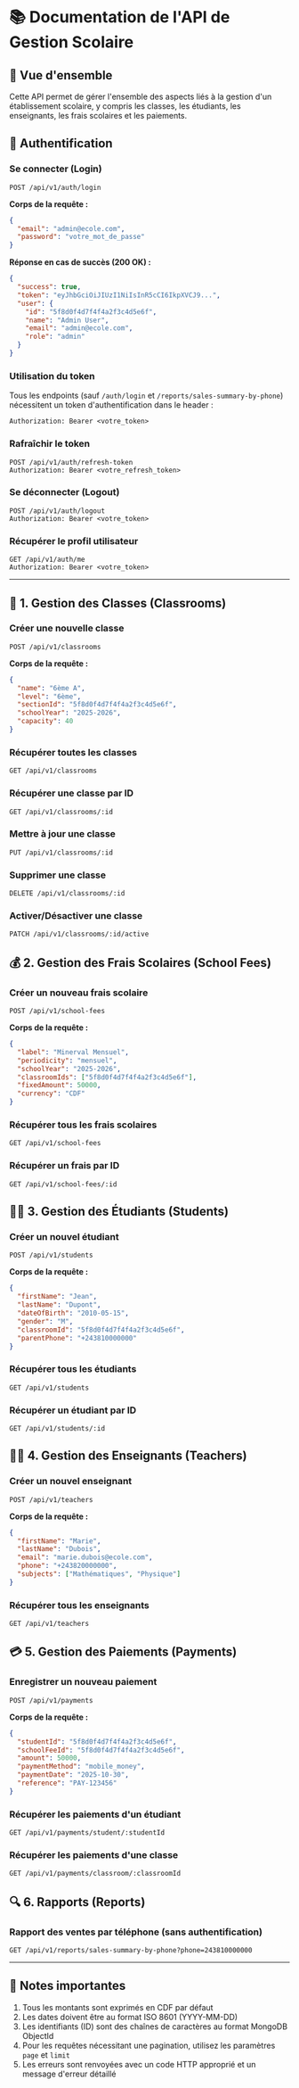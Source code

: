 # 📚 Documentation de l'API de Gestion Scolaire

## 🎯 Vue d'ensemble

Cette API permet de gérer l'ensemble des aspects liés à la gestion d'un établissement scolaire, y compris les classes, les étudiants, les enseignants, les frais scolaires et les paiements.

## 🔐 Authentification

### Se connecter (Login)
```http
POST /api/v1/auth/login
```
**Corps de la requête :**
```json
{
  "email": "admin@ecole.com",
  "password": "votre_mot_de_passe"
}
```

**Réponse en cas de succès (200 OK) :**
```json
{
  "success": true,
  "token": "eyJhbGciOiJIUzI1NiIsInR5cCI6IkpXVCJ9...",
  "user": {
    "id": "5f8d0f4d7f4f4a2f3c4d5e6f",
    "name": "Admin User",
    "email": "admin@ecole.com",
    "role": "admin"
  }
}
```

### Utilisation du token
Tous les endpoints (sauf `/auth/login` et `/reports/sales-summary-by-phone`) nécessitent un token d'authentification dans le header :
```
Authorization: Bearer <votre_token>
```

### Rafraîchir le token
```http
POST /api/v1/auth/refresh-token
Authorization: Bearer <votre_refresh_token>
```

### Se déconnecter (Logout)
```http
POST /api/v1/auth/logout
Authorization: Bearer <votre_token>
```

### Récupérer le profil utilisateur
```http
GET /api/v1/auth/me
Authorization: Bearer <votre_token>
```

---

## 🏫 1. Gestion des Classes (Classrooms)

### Créer une nouvelle classe
```http
POST /api/v1/classrooms
```
**Corps de la requête :**
```json
{
  "name": "6ème A",
  "level": "6ème",
  "sectionId": "5f8d0f4d7f4f4a2f3c4d5e6f",
  "schoolYear": "2025-2026",
  "capacity": 40
}
```

### Récupérer toutes les classes
```http
GET /api/v1/classrooms
```

### Récupérer une classe par ID
```http
GET /api/v1/classrooms/:id
```

### Mettre à jour une classe
```http
PUT /api/v1/classrooms/:id
```

### Supprimer une classe
```http
DELETE /api/v1/classrooms/:id
```

### Activer/Désactiver une classe
```http
PATCH /api/v1/classrooms/:id/active
```

## 💰 2. Gestion des Frais Scolaires (School Fees)

### Créer un nouveau frais scolaire
```http
POST /api/v1/school-fees
```
**Corps de la requête :**
```json
{
  "label": "Minerval Mensuel",
  "periodicity": "mensuel",
  "schoolYear": "2025-2026",
  "classroomIds": ["5f8d0f4d7f4f4a2f3c4d5e6f"],
  "fixedAmount": 50000,
  "currency": "CDF"
}
```

### Récupérer tous les frais scolaires
```http
GET /api/v1/school-fees
```

### Récupérer un frais par ID
```http
GET /api/v1/school-fees/:id
```

## 👨‍🎓 3. Gestion des Étudiants (Students)

### Créer un nouvel étudiant
```http
POST /api/v1/students
```
**Corps de la requête :**
```json
{
  "firstName": "Jean",
  "lastName": "Dupont",
  "dateOfBirth": "2010-05-15",
  "gender": "M",
  "classroomId": "5f8d0f4d7f4f4a2f3c4d5e6f",
  "parentPhone": "+243810000000"
}
```

### Récupérer tous les étudiants
```http
GET /api/v1/students
```

### Récupérer un étudiant par ID
```http
GET /api/v1/students/:id
```

## 👨‍🏫 4. Gestion des Enseignants (Teachers)

### Créer un nouvel enseignant
```http
POST /api/v1/teachers
```
**Corps de la requête :**
```json
{
  "firstName": "Marie",
  "lastName": "Dubois",
  "email": "marie.dubois@ecole.com",
  "phone": "+243820000000",
  "subjects": ["Mathématiques", "Physique"]
}
```

### Récupérer tous les enseignants
```http
GET /api/v1/teachers
```

## 💳 5. Gestion des Paiements (Payments)

### Enregistrer un nouveau paiement
```http
POST /api/v1/payments
```
**Corps de la requête :**
```json
{
  "studentId": "5f8d0f4d7f4f4a2f3c4d5e6f",
  "schoolFeeId": "5f8d0f4d7f4f4a2f3c4d5e6f",
  "amount": 50000,
  "paymentMethod": "mobile_money",
  "paymentDate": "2025-10-30",
  "reference": "PAY-123456"
}
```

### Récupérer les paiements d'un étudiant
```http
GET /api/v1/payments/student/:studentId
```

### Récupérer les paiements d'une classe
```http
GET /api/v1/payments/classroom/:classroomId
```

## 🔍 6. Rapports (Reports)

### Rapport des ventes par téléphone (sans authentification)
```http
GET /api/v1/reports/sales-summary-by-phone?phone=243810000000
```

---

## 📝 Notes importantes

1. Tous les montants sont exprimés en CDF par défaut
2. Les dates doivent être au format ISO 8601 (YYYY-MM-DD)
3. Les identifiants (ID) sont des chaînes de caractères au format MongoDB ObjectId
4. Pour les requêtes nécessitant une pagination, utilisez les paramètres `page` et `limit`
5. Les erreurs sont renvoyées avec un code HTTP approprié et un message d'erreur détaillé
